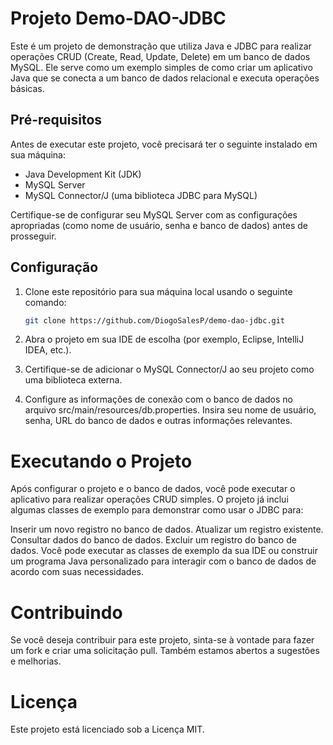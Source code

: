 # Projeto Demo-DAO-JDBC

Este é um projeto de demonstração que utiliza Java e JDBC para realizar operações CRUD (Create, Read, Update, Delete) em um banco de dados MySQL. Ele serve como um exemplo simples de como criar um aplicativo Java que se conecta a um banco de dados relacional e executa operações básicas.

## Pré-requisitos

Antes de executar este projeto, você precisará ter o seguinte instalado em sua máquina:

- Java Development Kit (JDK)
- MySQL Server
- MySQL Connector/J (uma biblioteca JDBC para MySQL)

Certifique-se de configurar seu MySQL Server com as configurações apropriadas (como nome de usuário, senha e banco de dados) antes de prosseguir.

## Configuração

1. Clone este repositório para sua máquina local usando o seguinte comando:

   ```bash
   git clone https://github.com/DiogoSalesP/demo-dao-jdbc.git
2. Abra o projeto em sua IDE de escolha (por exemplo, Eclipse, IntelliJ IDEA, etc.).

3. Certifique-se de adicionar o MySQL Connector/J ao seu projeto como uma biblioteca externa.

4. Configure as informações de conexão com o banco de dados no arquivo src/main/resources/db.properties. Insira seu nome de usuário, senha, URL do banco de dados e outras informações relevantes.

# Executando o Projeto
Após configurar o projeto e o banco de dados, você pode executar o aplicativo para realizar operações CRUD simples. O projeto já inclui algumas classes de exemplo para demonstrar como usar o JDBC para:

Inserir um novo registro no banco de dados.
Atualizar um registro existente.
Consultar dados do banco de dados.
Excluir um registro do banco de dados.
Você pode executar as classes de exemplo da sua IDE ou construir um programa Java personalizado para interagir com o banco de dados de acordo com suas necessidades.

# Contribuindo
Se você deseja contribuir para este projeto, sinta-se à vontade para fazer um fork e criar uma solicitação pull. Também estamos abertos a sugestões e melhorias.

# Licença
Este projeto está licenciado sob a Licença MIT.
